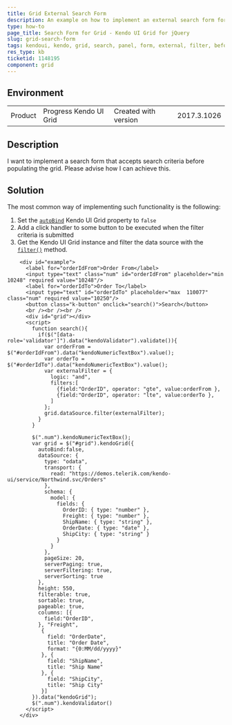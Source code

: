 ```yaml
---
title: Grid External Search Form
description: An example on how to implement an external search form for the Kendo UI Grid.
type: how-to
page_title: Search Form for Grid - Kendo UI Grid for jQuery
slug: grid-search-form
tags: kendoui, kendo, grid, search, panel, form, external, filter, before, load
res_type: kb
ticketid: 1148195
component: grid
---
```


## Environment

<table>
 <tr>
  <td>Product</td>
  <td>Progress Kendo UI Grid</td>
  <td>Created with version</td>
  <td>2017.3.1026</td>
 </tr>
</table>

## Description

I want to implement a search form that accepts search criteria before populating the grid. Please advise how I can achieve this.

## Solution

The most common way of implementing such functionality is the following:

1. Set the [`autoBind`](/api/javascript/ui/grid/configuration/autobind) Kendo UI Grid property to `false`
1. Add a click handler to some button to be executed when the filter criteria is submitted
1. Get the Kendo UI Grid instance and filter the data source with the [`filter()`](/api/javascript/data/datasource/methods/filter) method.

```dojo
    <div id="example">
      <label for="orderIdFrom">Order From</label>
      <input type="text" class="num" id="orderIdFrom" placeholder="min 10248" required value="10248"/>
      <label for="orderIdTo">Order To</label>
      <input type="text" id="orderIdTo" placeholder="max  110077" class="num" required value="10250"/>
      <button class="k-button" onclick="search()">Search</button>
      <br /><br /><br />
      <div id="grid"></div>
      <script>
        function search(){
          if($("[data-role='validator']").data("kendoValidator").validate()){
            var orderFrom = $("#orderIdFrom").data("kendoNumericTextBox").value();
            var orderTo = $("#orderIdTo").data("kendoNumericTextBox").value();
            var externalFilter = { 
              logic: "and",
              filters:[
                {field:"OrderID", operator: "gte", value:orderFrom },
                {field:"OrderID", operator: "lte", value:orderTo },
              ]
            };
            grid.dataSource.filter(externalFilter);
          }
        }

        $(".num").kendoNumericTextBox();
        var grid = $("#grid").kendoGrid({
          autoBind:false,
          dataSource: {
            type: "odata",
            transport: {
              read: "https://demos.telerik.com/kendo-ui/service/Northwind.svc/Orders"
            },
            schema: {
              model: {
                fields: {
                  OrderID: { type: "number" },
                  Freight: { type: "number" },
                  ShipName: { type: "string" },
                  OrderDate: { type: "date" },
                  ShipCity: { type: "string" }
                }
              }
            },
            pageSize: 20,
            serverPaging: true,
            serverFiltering: true,
            serverSorting: true
          },
          height: 550,
          filterable: true,
          sortable: true,
          pageable: true,
          columns: [{
            field:"OrderID",
          }, "Freight",
           {
             field: "OrderDate",
             title: "Order Date",
             format: "{0:MM/dd/yyyy}"
           }, {
             field: "ShipName",
             title: "Ship Name"
           }, {
             field: "ShipCity",
             title: "Ship City"
           }]
        }).data("kendoGrid");
        $(".num").kendoValidator()
      </script>
    </div>
```
